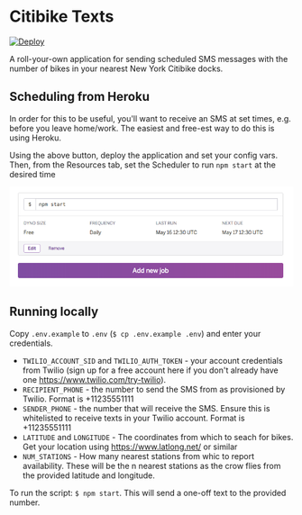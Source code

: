 # Citibike Texts

[![Deploy](https://www.herokucdn.com/deploy/button.svg)](https://heroku.com/deploy)

A roll-your-own application for sending scheduled SMS messages with the number of bikes in your nearest New York Citibike docks.

## Scheduling from Heroku

In order for this to be useful, you'll want to receive an SMS at set times, e.g. before you leave home/work. The easiest and free-est way to do this is using Heroku.

Using the above button, deploy the application and set your config vars. Then, from the Resources tab, set the Scheduler to run `npm start` at the desired time

![Heroku Scheduler](img/scheduler.png)

## Running locally

Copy `.env.example` to `.env` (`$ cp .env.example .env`) and enter your credentials.

- `TWILIO_ACCOUNT_SID` and `TWILIO_AUTH_TOKEN` - your account credentials from Twilio (sign up for a free account here if you don't already have one https://www.twilio.com/try-twilio).
- `RECIPIENT_PHONE` - the number to send the SMS from as provisioned by Twilio. Format is +11235551111
- `SENDER_PHONE` - the number that will receive the SMS. Ensure this is whitelisted to receive texts in your Twilio account. Format is +11235551111
- `LATITUDE` and `LONGITUDE` - The coordinates from which to seach for bikes. Get your location using https://www.latlong.net/ or similar
- `NUM_STATIONS` - How many nearest stations from whic to report availability. These will be the n nearest stations as the crow flies from the provided latitude and longitude.

To run the script: `$ npm start`. This will send a one-off text to the provided number.
